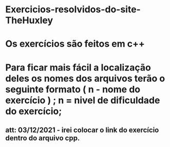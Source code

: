 # Exercicios-resolvidos-do-site-TheHuxley
# Os exercícios são feitos em c++
# Para ficar mais fácil a localização deles os nomes dos arquivos terão o seguinte formato ( n - nome do exercício ) ; n =  nivel de dificuldade do exercício;
## att: 03/12/2021 - irei colocar o link do exercício dentro do arquivo cpp.
